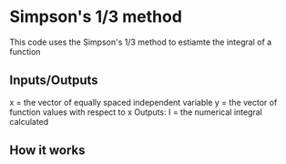 # Simpson's 1/3 method
This code uses the Simpson's 1/3 method to estiamte the integral of a function
## Inputs/Outputs
x = the vector of equally spaced independent variable
y = the vector of function values with respect to x
Outputs:
I = the numerical integral calculated
## How it works
